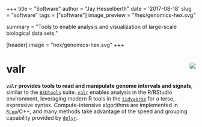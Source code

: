 +++
title = "Software"
author = "Jay Hesselberth"
date = '2017-08-18'
slug = "software"
tags = ["software"]
image_preview = "/hex/genomics-hex.svg"

summary = "Tools to enable analysis and visualization of large-scale biological data sets."

[header]
  image = "hex/genomics-hex.svg"
+++

# valr <img src="/img/hex/valr-logo.png" style="float: right;" />

**`valr` provides tools to read and manipulate genome intervals and signals**, similar to the [`BEDtools`](http://bedtools.readthedocs.org/en/latest/) suite. [`valr`](http://rnabioco.github.io/valr/) enables analysis in the R/RStudio environment, leveraging modern R tools in the [`tidyverse`](tidyverse.org) for a terse, expressive syntax. Compute-intensive algorithms are implemented in [`Rcpp`](http://www.rcpp.org/)/C++, and many methods take advantage of the speed and grouping capability provided by [`dplyr`](https://dplyr.tidyverse.org).
